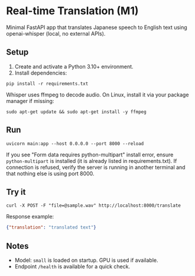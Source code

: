 # Real-time Translation (M1)

Minimal FastAPI app that translates Japanese speech to English text using openai-whisper (local, no external APIs).

## Setup

1) Create and activate a Python 3.10+ environment.
2) Install dependencies:

```
pip install -r requirements.txt
```

Whisper uses ffmpeg to decode audio. On Linux, install it via your package manager if missing:

```
sudo apt-get update && sudo apt-get install -y ffmpeg
```

## Run

```
uvicorn main:app --host 0.0.0.0 --port 8000 --reload
```

If you see "Form data requires python-multipart" install error, ensure `python-multipart` is installed (it is already listed in requirements.txt). If connection is refused, verify the server is running in another terminal and that nothing else is using port 8000.

## Try it

```
curl -X POST -F "file=@sample.wav" http://localhost:8000/translate
```

Response example:

```json
{"translation": "translated text"}
```

## Notes
- Model: `small` is loaded on startup. GPU is used if available.
- Endpoint `/health` is available for a quick check.
